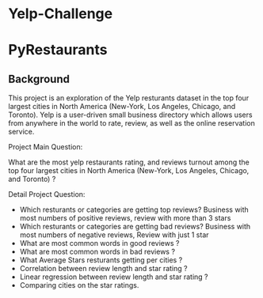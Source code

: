 # Yelp-Challenge 

# PyRestaurants

## Background

This project is an exploration of the Yelp resturants dataset in the top four largest cities in North America (New-York, Los Angeles, Chicago, and Toronto).
Yelp is a user-driven small business directory which allows users from anywhere in the world to rate, review, as well as the online reservation service. 

Project Main Question:

What are the most yelp restaurants rating, and reviews turnout among the top four largest cities in North America (New-York, Los Angeles, Chicago, and Toronto) ?

Detail Project Question:

* Which resturants or categories are getting top reviews?  Business with most numbers of positive reviews, review with more than 3 stars
* Which resturants or categories are getting bad reviews?  Business with most numbers of negative reviews, Review with just 1 star
* What are most common words in good reviews ?
* What are most common words in bad reviews ?
* What Average Stars resturants getting per cities ?
* Correlation between review length and star rating ?
* Linear regression between review length and star rating ?
* Comparing cities on the star ratings.
